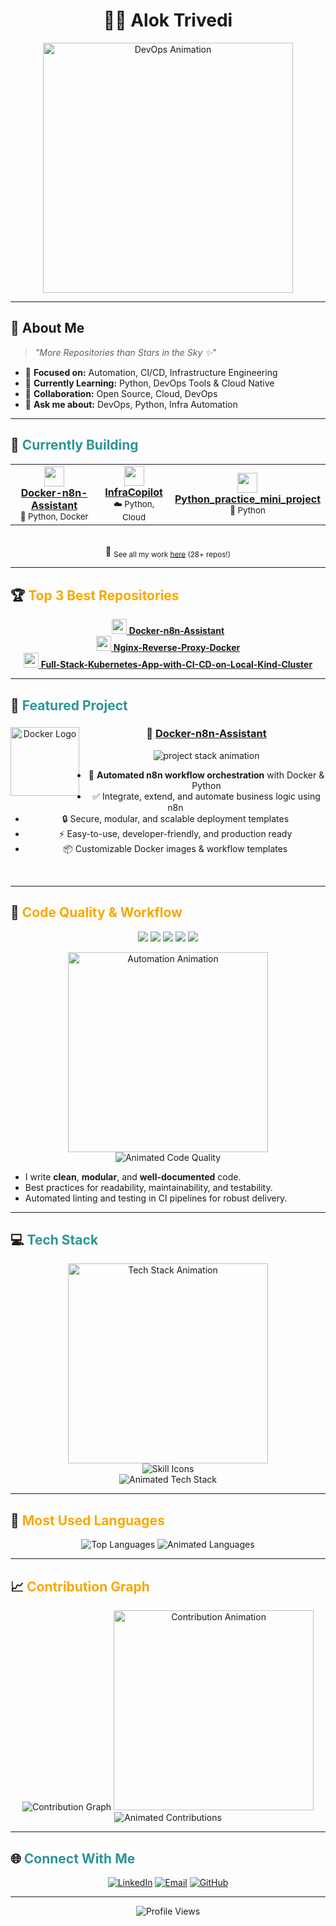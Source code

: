 <div align="center">

# 👨‍💻 **Alok Trivedi**

</div>

<p align="center">
  <img src="https://media.giphy.com/media/v1.Y2lkPTc5MGI3NjExYmRjNnI0ZWphd2t2aDhhdGJleGJ0bWl5dmw2b2Jyb2d1cnF0bG9jciZlcD12MV9naWZzX3NlYXJjaCZjdD1n/RbDKaczqWovIugyJmW/giphy.gif" width="400" alt="DevOps Animation">
</p>

---

## 🚀 **About Me**

> *"More Repositories than Stars in the Sky ✨"*

- 🔭 **Focused on:** Automation, CI/CD, Infrastructure Engineering  
- 🌱 **Currently Learning:** Python, DevOps Tools & Cloud Native  
- 🤝 **Collaboration:** Open Source, Cloud, DevOps  
- 💬 **Ask me about:** DevOps, Python, Infra Automation  

---

## 👑 <span style="color:#2D9596">**Currently Building**</span>

<div align="center">

<table>
  <tr>
    <td align="center">
      <a href="https://github.com/Alok77it/Docker-n8n-Assistant" target="_blank">
        <img src="https://skillicons.dev/icons?i=docker,python,linux&theme=light" height="32"/>
        <br>
        <b>Docker-n8n-Assistant</b>
      </a>
      <br>
      <sub>🐳 Python, Docker</sub>
    </td>
    <td align="center">
      <a href="https://github.com/Alok77it/InfraCopilot" target="_blank">
        <img src="https://skillicons.dev/icons?i=python,aws,linux&theme=light" height="32"/>
        <br>
        <b>InfraCopilot</b>
      </a>
      <br>
      <sub>☁️ Python, Cloud</sub>
    </td>
    <td align="center">
      <a href="https://github.com/Alok77it/Python_practice_mini_project" target="_blank">
        <img src="https://skillicons.dev/icons?i=python,linux&theme=light" height="32"/>
        <br>
        <b>Python_practice_mini_project</b>
      </a>
      <br>
      <sub>🐍 Python</sub>
    </td>
  </tr>
</table>
<br>
🎯 <sub>See all my work <a href="https://github.com/search?q=user:Alok77it&type=repositories&s=updated" target="_blank">here</a> (28+ repos!)</sub>
</div>

---

## 🏆 <span style="color:#F7A800">**Top 3 Best Repositories**</span>

<div align="center">

<a href="https://github.com/Alok77it/Docker-n8n-Assistant" target="_blank">
  <img src="https://skillicons.dev/icons?i=docker,python&theme=light" height="24"/>
  <b>Docker-n8n-Assistant</b>
</a>
<br>
<a href="https://github.com/Alok77it/Nginx-Reverse-Proxy-Docker" target="_blank">
  <img src="https://skillicons.dev/icons?i=nginx,docker&theme=light" height="24"/>
  <b>Nginx-Reverse-Proxy-Docker</b>
</a>
<br>
<a href="https://github.com/Alok77it/Full-Stack-Kubernetes-App-with-CI-CD-on-Local-Kind-Cluster" target="_blank">
  <img src="https://skillicons.dev/icons?i=kubernetes,python,docker&theme=light" height="24"/>
  <b>Full-Stack-Kubernetes-App-with-CI-CD-on-Local-Kind-Cluster</b>
</a>

</div>

---

## 🏅 <span style="color:#2D9596">**Featured Project**</span>

<div align="center">

<a href="https://github.com/Alok77it/Docker-n8n-Assistant" target="_blank">
  <img align="left" height="110" src="https://cdn.jsdelivr.net/gh/devicons/devicon/icons/docker/docker-original-wordmark.svg" alt="Docker Logo" style="padding-right:10px;"/>
</a>

### 🚀 [Docker-n8n-Assistant](https://github.com/Alok77it/Docker-n8n-Assistant)
<p>
  <img src="https://readme-typing-svg.demolab.com?font=JetBrains+Mono&pause=1200&color=00FFD5&repeat=false&width=430&lines=Docker+%7C+n8n+%7C+Python+%7C+Automation+Workflows;Production+Ready+%7C+Extensible" alt="project stack animation"/>
</p>
<ul>
  <li>🚢 <b>Automated n8n workflow orchestration</b> with Docker & Python</li>
  <li>✅ Integrate, extend, and automate business logic using n8n</li>
  <li>🔒 Secure, modular, and scalable deployment templates</li>
  <li>⚡ Easy-to-use, developer-friendly, and production ready</li>
  <li>📦 Customizable Docker images & workflow templates</li>
</ul>
<br clear="left">

</div>

---

## 💎 <span style="color:#F7A800">**Code Quality & Workflow**</span>

<p align="center">
  <img src="https://img.shields.io/badge/Code%20Quality-High-brightgreen?style=for-the-badge&logo=checkmarx&logoColor=white"/>
  <img src="https://img.shields.io/badge/Linting-flake8-blue?style=for-the-badge&logo=python"/>
  <img src="https://img.shields.io/badge/Testing-pytest-yellow?style=for-the-badge&logo=pytest"/>
  <img src="https://img.shields.io/badge/Coverage-%3E90%25-success?style=for-the-badge"/>
  <img src="https://img.shields.io/badge/Automated%20CI%2FCD-2D9596?style=for-the-badge&logo=githubactions&logoColor=white"/>
</p>

<div align="center">
<img src="https://media.giphy.com/media/v1.Y2lkPTc5MGI3NjExNTJjM2J4ajh2bGJ1dnZ3bGJjZGN0cXQ4dW5rb2w1NDlwMGQyZ2h5MiZlcD12MV9naWZzX3NlYXJjaCZjdD1n/xT0xeJpnrWC4XWblEk/giphy.gif" width="320" alt="Automation Animation"/>
<br/>
<img src="https://readme-typing-svg.demolab.com?font=Fira+Mono&pause=900&color=00FFD5&center=true&vCenter=true&width=400&lines=Clean+%26+Modular+Code;Automated+Testing+%26+Linting;CI%2FCD+Pipelines;Production+Ready;Best+DevOps+Practices" alt="Animated Code Quality"/>
</div>

- I write **clean**, **modular**, and **well-documented** code.
- Best practices for readability, maintainability, and testability.
- Automated linting and testing in CI pipelines for robust delivery.

---

## 💻 <span style="color:#2D9596">**Tech Stack**</span>

<div align="center">
<img src="https://media.giphy.com/media/v1.Y2lkPTc5MGI3NjExNjVybjE4aTBrb3B6b2V1Z3duOG5mYXY0N3d6Y2ZrN3J4dG9vaDc1MyZlcD12MV9naWZzX3NlYXJjaCZjdD1n/3o7aCVpH6w5R7v6TnC/giphy.gif" width="320" alt="Tech Stack Animation"/><br/>
<img src="https://skillicons.dev/icons?i=python,docker,jenkins,git,linux,bash,kubernetes,aws,githubactions&theme=light" alt="Skill Icons" /><br/>
<img src="https://readme-typing-svg.demolab.com?font=Fira+Mono&pause=900&color=F7A800&center=true&vCenter=true&width=410&lines=Python+%F0%9F%90%8D;Docker+%F0%9F%9A%A2;Jenkins+%F0%9F%94%A7;Kubernetes+%F0%9F%90%8B;Linux+%F0%9F%90%BC;AWS+%F0%9F%9A%80;Git+%F0%9F%92%BE;Bash+%F0%9F%92%A9;and+more..." alt="Animated Tech Stack"/>
</div>

---

## 🌟 <span style="color:#F7A800">**Most Used Languages**</span>

<div align="center">
<img src="https://github-readme-stats.vercel.app/api/top-langs/?username=Alok77it&theme=tokyonight&hide_border=true&layout=compact&langs_count=8&custom_title=Most+Used+Languages+🚀" alt="Top Languages"/>
<img src="https://readme-typing-svg.demolab.com?font=Fira+Mono&pause=900&color=00FFD5&center=true&vCenter=true&width=410&lines=Python;Shell+Bash;JavaScript;YAML;Dockerfile;Groovy;SQL;and+growing..." alt="Animated Languages"/>
</div>

---

## 📈 <span style="color:#F7A800">**Contribution Graph**</span>

<div align="center">
<img src="https://github-readme-activity-graph.vercel.app/graph?username=Alok77it&theme=tokyo-night&hide_border=true&area=true" alt="Contribution Graph"/>
<img src="https://media.giphy.com/media/v1.Y2lkPTc5MGI3NjExc3k1ejFhcnA4ajRjZGNkN2l6bmQ1d3VyZDR6d3A3Z2c4M29jZ3N1ZiZlcD12MV9naWZzX3NlYXJjaCZjdD1n/xT9IgzoKnwFNmISR8I/giphy.gif" width="320" alt="Contribution Animation"/>
<br/>
<img src="https://readme-typing-svg.demolab.com?font=Fira+Mono&pause=900&color=2D9596&center=true&vCenter=true&width=400&lines=Consistent+Commits;PRs+%26+Issues;Open+Source+Enthusiast;Let's+Connect+and+Collaborate!" alt="Animated Contributions"/>
</div>

---

## 🌐 <span style="color:#2D9596">**Connect With Me**</span>

<div align="center">

[![LinkedIn](https://img.shields.io/badge/LinkedIn-%230077B5.svg?style=for-the-badge&logo=linkedin&logoColor=white)](https://linkedin.com/in/alok-trivedi-27279a34b/)
[![Email](https://img.shields.io/badge/Email-D14836?style=for-the-badge&logo=gmail&logoColor=white)](mailto:aloktrivedi.it@gmail.com)
[![GitHub](https://img.shields.io/badge/GitHub-100000?style=for-the-badge&logo=github&logoColor=white)](https://github.com/Alok77it)

---

![Profile Views](https://komarev.com/ghpvc/?username=Alok77it&color=2D9596&style=flat-square)

</div>
